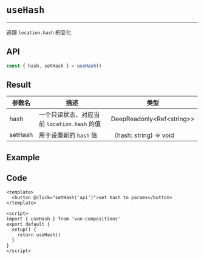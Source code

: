 # `useHash`

---

追踪 `location.hash` 的变化

## API

```typescript
const { hash, setHash } = useHash()
```

## Result

| 参数名  | 描述                                        | 类型                        |
| ------- | ------------------------------------------- | --------------------------- |
| hash    | 一个只读状态，对应当前 `location.hash` 的值 | DeepReadonly<Ref\<string\>> |
| setHash | 用于设置新的 `hash` 值                      | （hash: string) => void     |

## Example

<UseHash/>

## Code

```vue
<template>
  <button @click="setHash('api')">set hash to params</button>
</template>

<script>
import { useHash } from 'vue-compositions'
export default {
  setup() {
    return useHash()
  }
}
</script>
```
